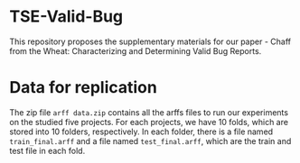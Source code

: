 # TSE-Valid-Bug
This repository proposes the supplementary materials for our paper - Chaff from the Wheat: Characterizing and Determining Valid Bug Reports.

# Data for replication
The zip file `arff data.zip` contains all the arffs files to run our experiments on the studied five projects. For each projects, we have 10 folds, which are stored into 10 folders, respectively. In each folder, there is a file named `train_final.arff` and a file named `test_final.arff`, which are the train and test file in each fold.
